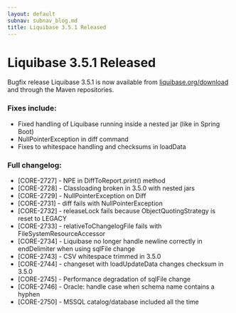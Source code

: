 ```yaml
---
layout: default
subnav: subnav_blog.md
title: Liquibase 3.5.1 Released
---
```

# Liquibase 3.5.1 Released

Bugfix release Liquibase 3.5.1 is now available from [liquibase.org/download](/download) and through the Maven repositories.

### Fixes include:

- Fixed handling of Liquibase running inside a nested jar (like in Spring Boot)
- NullPointerException in diff command
- Fixes to whitespace handling and checksums in loadData

### Full changelog:

- [CORE-2727] - NPE in DiffToReport.print() method
- [CORE-2728] - Classloading broken in 3.5.0 with nested jars
- [CORE-2729] - NullPointerException on Diff
- [CORE-2731] - diff fails with NullPointerException
- [CORE-2732] - releaseLock fails because ObjectQuotingStrategy is reset to LEGACY
- [CORE-2733] - relativeToChangelogFile fails with FileSystemResourceAccessor
- [CORE-2734] - Liquibase no longer handle newline correctly in endDelimiter when using sqlFile change
- [CORE-2743] - CSV whitespace trimmed in 3.5.0
- [CORE-2744] - changeset with loadUpdateData changes checksum in 3.5.0
- [CORE-2745] - Performance degradation of sqlFile change
- [CORE-2746] - Oracle: handle case when schema name contains a hyphen
- [CORE-2750] - MSSQL catalog/database included all the time